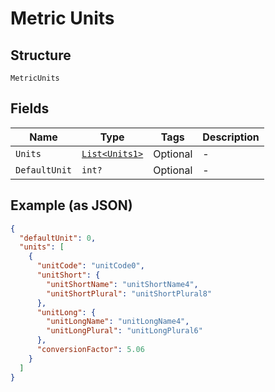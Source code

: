 
# Metric Units

## Structure

`MetricUnits`

## Fields

| Name | Type | Tags | Description |
|  --- | --- | --- | --- |
| `Units` | [`List<Units1>`](../../doc/models/units-1.md) | Optional | - |
| `DefaultUnit` | `int?` | Optional | - |

## Example (as JSON)

```json
{
  "defaultUnit": 0,
  "units": [
    {
      "unitCode": "unitCode0",
      "unitShort": {
        "unitShortName": "unitShortName4",
        "unitShortPlural": "unitShortPlural8"
      },
      "unitLong": {
        "unitLongName": "unitLongName4",
        "unitLongPlural": "unitLongPlural6"
      },
      "conversionFactor": 5.06
    }
  ]
}
```

